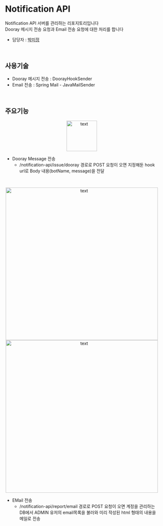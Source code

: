 # Notification API
Notification API 서버를 관리하는 리포지토리입니다<br/>
Dooray 메시지 전송 요청과 Email 전송 요청에 대한 처리를 합니다

+ 담당자 : <a href="https://github.com/qaw302">박미정<a/>
<br />

## 사용기술
- Dooray 메시지 전송 : DoorayHookSender
- Email 전송 : Spring Mail - JavaMailSender
<br />

## 주요기능
<p align="center">
  <img src="https://github.com/nhnacademy-aiot1-T1/notification/assets/118845947/cfd0e30d-eaa2-49cc-94ac-061e558a6dc0" height="100" alt="text" />
</p>

+ Dooray Message 전송
  + /notification-api/issue/dooray 경로로 POST 요청이 오면 지정해둔 hook url로 Body 내용(botName, message)을 전달
<br/>

<p align="center">
  <img src="https://github.com/nhnacademy-aiot1-T1/notification/assets/118845947/f50deb28-0b3d-4840-8bd4-b3894985eaf5" height="500" alt="text" />
  <img src="https://github.com/nhnacademy-aiot1-T1/notification/assets/118845947/74ca9abb-c9ea-4622-bbd8-03cbe039dce3" height="500" alt="text" />
</p>

- EMail 전송
  - /notification-api/report/email 경로로 POST 요청이 오면 계정을 관리하는 DB에서 ADMIN 유저의 email목록을 불러와 미리 작성된 html 형태의 내용을 메일로 전송
<br />


